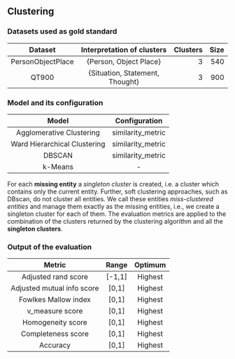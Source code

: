 ## Clustering

### Datasets used as gold standard

| **Dataset** | **Interpretation of clusters** | **Clusters** | **Size** | 
| :---------: | :---------------------: | ----------: | -------: |
|   PersonObjectPlace    |     {Person, Object Place}      |           3 |      540 
| QT900 | {Situation, Statement, Thought} | 3 | 900 |

### Model and its configuration

| **Model** | **Configuration** |
| :---------: | :---------------------: |
| Agglomerative Clustering | similarity_metric |
| Ward Hierarchical Clustering | similarity_metric |
| DBSCAN | similarity_metric |
| k-Means | - |

For each **missing entity** a *singleton cluster* is created, i.e. a cluster which contains only the current entity. 
Further, soft clustering approaches, such as DBscan, do not cluster all entities. 
We call these entities *miss-clustered entities* and manage them exactly as the missing entities, i.e., we create a singleton cluster for each of them.
The evaluation metrics are applied to the combination of the clusters returned by the clustering algorithm and all the **singleton clusters**.

### Output of the evaluation

| **Metric** | **Range** | **Optimum** |
| :---------: | :---------------------: | :----------: |
| Adjusted rand score | [-1,1] | Highest |
| Adjusted mutual info score | [0,1] | Highest |
| Fowlkes Mallow index | [0,1] | Highest |
| v_measure score| [0,1] | Highest |
| Homogeneity score| [0,1] | Highest |
| Completeness score| [0,1] | Highest |
| Accuracy| [0,1] | Highest |
